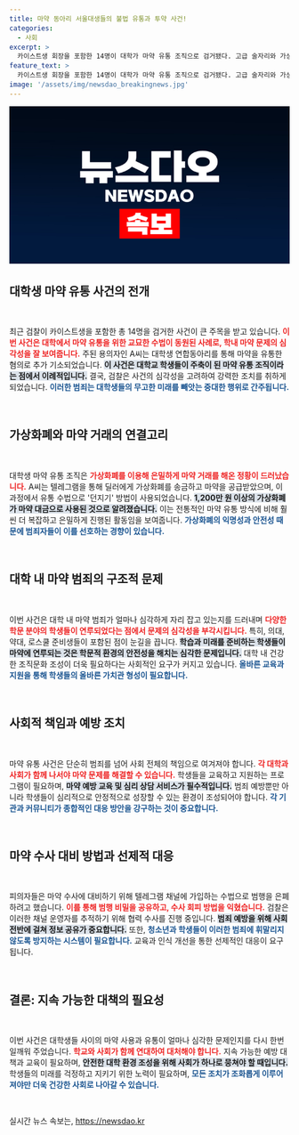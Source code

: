 ```yaml
---
title: 마약 동아리 서울대생들의 불법 유통과 투약 사건!
categories:
  - 사회
excerpt: >
  카이스트생 회장을 포함한 14명이 대학가 마약 유통 조직으로 검거됐다. 고급 술자리와 가상화폐를 이용해 수백 명의 대학생을 유인하며 마약을 권유한 이들. 명문대생들이 엮인 사건의 충격과 심각성을 경고하는 내용이다.
feature_text: >
  카이스트생 회장을 포함한 14명이 대학가 마약 유통 조직으로 검거됐다. 고급 술자리와 가상화폐를 이용해 수백 명의 대학생을 유인하며 마약을 권유한 이들. 명문대생들이 엮인 사건의 충격과 심각성을 경고하는 내용이다.
image: '/assets/img/newsdao_breakingnews.jpg'
---
```


<p><img src="/assets/img/newsdao_breakingnews.jpg" alt="cryptoinkorea 속보" /></p>

<h2 data-ke-size="size26">대학생 마약 유통 사건의 전개</h2>

<p data-ke-size="size16">&nbsp;</p>

<p>최근 검찰이 카이스트생을 포함한 총 14명을 검거한 사건이 큰 주목을 받고 있습니다. <b><span style="color: #ee2323;">이번 사건은 대학에서 마약 유통을 위한 교묘한 수법이 동원된 사례로, 학내 마약 문제의 심각성을 잘 보여줍니다.</span></b> 주된 용의자인 A씨는 대학생 연합동아리를 통해 마약을 유통한 혐의로 추가 기소되었습니다. <b><span style="background-color: #21538527;">이 사건은 대학교 학생들이 주축이 된 마약 유통 조직이라는 점에서 이례적입니다.</span></b> 결국, 검찰은 사건의 심각성을 고려하여 강력한 조치를 취하게 되었습니다. <b><span style="color: #1a5490;">이러한 범죄는 대학생들의 무고한 미래를 빼앗는 중대한 행위로 간주됩니다.</span></b></p>

<p data-ke-size="size16">&nbsp;</p>

<h2 data-ke-size="size26">가상화폐와 마약 거래의 연결고리</h2>

<p data-ke-size="size16">&nbsp;</p>

<p>대학생 마약 유통 조직은 <b><span style="color: #ee2323;">가상화폐를 이용해 은밀하게 마약 거래를 해온 정황이 드러났습니다.</span></b> A씨는 텔레그램을 통해 딜러에게 가상화폐를 송금하고 마약을 공급받았으며, 이 과정에서 유통 수법으로 '던지기' 방법이 사용되었습니다. <b><span style="background-color: #21538527;">1,200만 원 이상의 가상화폐가 마약 대금으로 사용된 것으로 알려졌습니다.</span></b> 이는 전통적인 마약 유통 방식에 비해 훨씬 더 복잡하고 은밀하게 진행된 활동임을 보여줍니다. <b><span style="color: #1a5490;">가상화폐의 익명성과 안전성 때문에 범죄자들이 이를 선호하는 경향이 있습니다.</span></b></p>

<p data-ke-size="size16">&nbsp;</p>

<h2 data-ke-size="size26">대학 내 마약 범죄의 구조적 문제</h2>

<p data-ke-size="size16">&nbsp;</p>

<p>이번 사건은 대학 내 마약 범죄가 얼마나 심각하게 자리 잡고 있는지를 드러내며 <b><span style="color: #ee2323;">다양한 학문 분야의 학생들이 연루되었다는 점에서 문제의 심각성을 부각시킵니다.</span></b> 특히, 의대, 약대, 로스쿨 준비생들이 포함된 점이 눈길을 끕니다. <b><span style="background-color: #21538527;">학습과 미래를 준비하는 학생들이 마약에 연루되는 것은 학문적 환경의 안전성을 해치는 심각한 문제입니다.</span></b> 대학 내 건강한 조직문화 조성이 더욱 필요하다는 사회적인 요구가 커지고 있습니다. <b><span style="color: #1a5490;">올바른 교육과 지원을 통해 학생들의 올바른 가치관 형성이 필요합니다.</span></b></p>

<p data-ke-size="size16">&nbsp;</p>

<h2 data-ke-size="size26">사회적 책임과 예방 조치</h2>

<p data-ke-size="size16">&nbsp;</p>

<p>마약 유통 사건은 단순히 범죄를 넘어 사회 전체의 책임으로 여겨져야 합니다. <b><span style="color: #ee2323;">각 대학과 사회가 함께 나서야 마약 문제를 해결할 수 있습니다.</span></b> 학생들을 교육하고 지원하는 프로그램이 필요하며, <b><span style="background-color: #21538527;">마약 예방 교육 및 심리 상담 서비스가 필수적입니다.</span></b> 범죄 예방뿐만 아니라 학생들이 심리적으로 안정적으로 성장할 수 있는 환경이 조성되어야 합니다. <b><span style="color: #1a5490;">각 기관과 커뮤니티가 종합적인 대응 방안을 강구하는 것이 중요합니다.</span></b></p>

<p data-ke-size="size16">&nbsp;</p>

<h2 data-ke-size="size26">마약 수사 대비 방법과 선제적 대응</h2>

<p data-ke-size="size16">&nbsp;</p>

<p>피의자들은 마약 수사에 대비하기 위해 텔레그램 채널에 가입하는 수법으로 범행을 은폐하려고 했습니다. <b><span style="color: #ee2323;">이를 통해 범행 비밀을 공유하고, 수사 회피 방법을 익혔습니다.</span></b> 검찰은 이러한 채널 운영자를 추적하기 위해 협력 수사를 진행 중입니다. <b><span style="background-color: #21538527;">범죄 예방을 위해 사회 전반에 걸쳐 정보 공유가 중요합니다.</span></b> 또한, <b><span style="color: #1a5490;">청소년과 학생들이 이러한 범죄에 휘말리지 않도록 방지하는 시스템이 필요합니다.</span></b> 교육과 인식 개선을 통한 선제적인 대응이 요구됩니다.</p>

<p data-ke-size="size16">&nbsp;</p>

<h2 data-ke-size="size26">결론: 지속 가능한 대책의 필요성</h2>

<p data-ke-size="size16">&nbsp;</p>

<p>이번 사건은 대학생들 사이의 마약 사용과 유통이 얼마나 심각한 문제인지를 다시 한번 일깨워 주었습니다. <b><span style="color: #ee2323;">학교와 사회가 함께 연대하여 대처해야 합니다.</span></b> 지속 가능한 예방 대책과 교육이 필요하며, <b><span style="background-color: #21538527;">안전한 대학 환경 조성을 위해 사회가 하나로 뭉쳐야 할 때입니다.</span></b> 학생들의 미래를 걱정하고 지키기 위한 노력이 필요하며, <b><span style="color: #1a5490;">모든 조치가 조화롭게 이루어져야만 더욱 건강한 사회로 나아갈 수 있습니다.</span></b></p>

<p data-ke-size="size16">&nbsp;</p>
실시간 뉴스 속보는, <a href="https://newsdao.kr" rel="dofollow">https://newsdao.kr</a>


